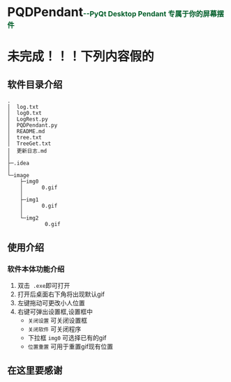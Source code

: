 # **PQDPendant**<font color=#005e2a size=3>--PyQt Desktop Pendant 专属于你的屏幕摆件</font>

# 未完成！！！下列内容假的

## 软件目录介绍
```
.
│  log.txt
│  log0.txt
│  LogRest.py
│  PQDPendant.py
│  README.md
│  tree.txt
│  TreeGet.txt
│  更新日志.md
│  
├─.idea
│  
└─image
    ├─img0
    │      0.gif
    │      
    ├─img1
    │      0.gif
    │      
    └─img2
            0.gif
```
## 使用介绍
### 软件本体功能介绍
1. 双击` .exe`即可打开
2. 打开后桌面右下角将出现默认gif
3. 左键拖动可更改小人位置
4. 右键可弹出设置框,设置框中
   * `关闭设置` 可关闭设置框
   * `关闭软件` 可关闭程序
   * 下拉框 `img0` 可选择已有的gif
   * `位置重置` 可用于重置gif现有位置
   
## 在这里要感谢
   
